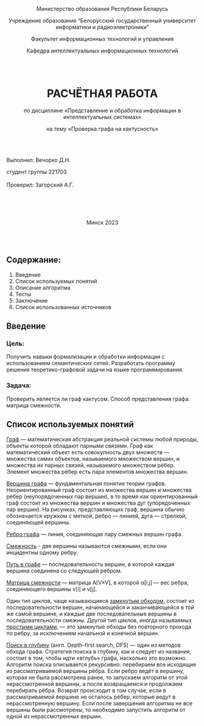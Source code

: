 <p align="center">Министерство образования Республики Беларусь</p>

<p align="center">Учреждение образования “Белорусский государственный университет информатики и радиоэлектроники”</p>

<p align="center">Факультет информационных технологий и управления</p>
<p align="center">Кафедра интеллектуальных информационных технологий</p>
<br><br>
<h1 align="center"> РАСЧЁТНАЯ РАБОТА </h1>

<p align="center">по дисциплине «Представление и обработка информации в интеллектуальных системах»</p>

<p align="center">на тему «Проверка графа на кактусность»</p>
<br><br><br>
Выполнил:
Вечорко Д.Н.


студент группы
221703
<br><br>
Проверил:
Загорский А.Г.
<br><br><br><br><br>

<p align="center">Минск 2023</p>

<br><br>

## Содержание:
1. Введение
2. Список используемых понятий
3. Описание алгоритма
5. Тесты
6. Заключение
7. Список использованных источников

## Введение

### Цель:
Получить навыки формализации и обработки информации с использованием семантических сетей. Разработать программу решения теоретико-графовой задачи на языке программирования.
### Задача:
Проверить является ли граф кактусом. Способ представления графа: матрица смежности.

## Список используемых понятий
[Граф](https://ru.wikipedia.org/wiki/Граф_(математика)) — математическая абстракция реальной системы любой природы, объекты которой обладают парными связями. Граф как математический объект есть совокупность двух множеств — множества самих объектов, называемого множеством вершин, и множества их парных связей, называемого множеством рёбер. Элемент множества рёбер есть пара элементов множества вершин.

[Вершина графа](https://ru.wikipedia.org/wiki/%D0%92%D0%B5%D1%80%D1%88%D0%B8%D0%BD%D0%B0_(%D1%82%D0%B5%D0%BE%D1%80%D0%B8%D1%8F_%D0%B3%D1%80%D0%B0%D1%84%D0%BE%D0%B2)) — фундаментальная понятие теории графов. Неориентированный граф состоит из множества вершин и множества рёбер (неупорядоченных пар вершин), в то время как ориентированный граф состоит из множества вершин и множества дуг (упорядоченных пар вершин). На рисунках, представляющих граф, вершина обычно обозначается кружком с меткой, ребро — линией, дуга — стрелкой, соединяющей вершины.

[Ребро графа](https://economic_mathematics.academic.ru/3826/%D0%A0%D0%B5%D0%B1%D1%80%D0%BE_%D0%B3%D1%80%D0%B0%D1%84%D0%B0) — линия, соединяющая пару смежных вершин графа.

[Смежность](https://habr.com/ru/company/otus/blog/568026/) - две вершины называются смежными, если они инцидентны одному ребру.

[Путь в графе](https://ru.wikipedia.org/wiki/%D0%9F%D1%83%D1%82%D1%8C_(%D1%82%D0%B5%D0%BE%D1%80%D0%B8%D1%8F_%D0%B3%D1%80%D0%B0%D1%84%D0%BE%D0%B2)) — последовательность вершин, в которой каждая вершина соединена со следующей ребром.

[Матрица смежности](https://neerc.ifmo.ru/wiki/index.php?title=%D0%9C%D0%B0%D1%82%D1%80%D0%B8%D1%86%D0%B0_%D1%81%D0%BC%D0%B5%D0%B6%D0%BD%D0%BE%D1%81%D1%82%D0%B8_%D0%B3%D1%80%D0%B0%D1%84%D0%B0) — матрица A[V×V], в которой α[i,j] — вес ребра, соединяющего вершины v[i] и v[j].

Один тип циклов, чаще называющиеся [замкнутым обходом](https://ru.wikipedia.org/wiki/%D0%A6%D0%B8%D0%BA%D0%BB_(%D1%82%D0%B5%D0%BE%D1%80%D0%B8%D1%8F_%D0%B3%D1%80%D0%B0%D1%84%D0%BE%D0%B2)), состоит из последовательности вершин, начинающейся и заканчивающейся в той же самой вершине, и каждые две последовательные вершины в последовательности смежны. Другой тип циклов, иногда называемых [простыми циклами](https://ru.wikipedia.org/wiki/%D0%A6%D0%B8%D0%BA%D0%BB_(%D1%82%D0%B5%D0%BE%D1%80%D0%B8%D1%8F_%D0%B3%D1%80%D0%B0%D1%84%D0%BE%D0%B2)), — это замкнутые обходы без повторного прохода по ребру, за исключением начальной и конечной вершин.

[Поиск в глубину](https://ru.wikipedia.org/wiki/%D0%9F%D0%BE%D0%B8%D1%81%D0%BA_%D0%B2_%D0%B3%D0%BB%D1%83%D0%B1%D0%B8%D0%BD%D1%83) (англ. Depth-first search, DFS) — один из методов обхода графа. Стратегия поиска в глубину, как и следует из названия, состоит в том, чтобы идти «вглубь» графа, насколько это возможно. Алгоритм поиска описывается рекурсивно: перебираем все исходящие из рассматриваемой вершины рёбра. Если ребро ведёт в вершину, которая не была рассмотрена ранее, то запускаем алгоритм от этой нерассмотренной вершины, а после возвращаемся и продолжаем перебирать рёбра. Возврат происходит в том случае, если в рассматриваемой вершине не осталось рёбер, которые ведут в нерассмотренную вершину. Если после завершения алгоритма не все вершины были рассмотрены, то необходимо запустить алгоритм от одной из нерассмотренных вершин.
